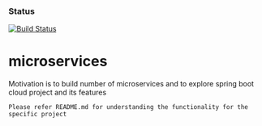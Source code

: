 ### Status
[![Build Status](https://travis-ci.org/Ethico/microservices.png)](https://travis-ci.org/Ethico/microservices)

# microservices



Motivation is to build number of microservices and to explore spring boot cloud project and its features

```
Please refer README.md for understanding the functionality for the specific project
```
